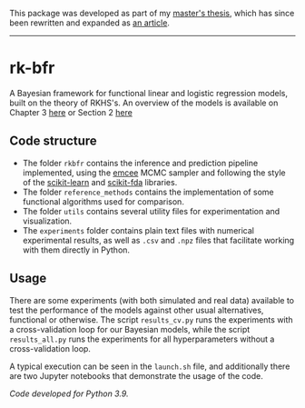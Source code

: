 This package was developed as part of my [master's thesis](https://github.com/antcc/tfm), which has since been rewritten and expanded as [an article](https://github.com/antcc/rk-bfr-preprint).

------------

# rk-bfr

A Bayesian framework for functional linear and logistic regression models, built on the theory of RKHS's. An overview of the models is available on Chapter 3 [here](https://github.com/antcc/tfm/releases/download/v1.2/masters-thesis.pdf) or Section 2 [here](https://arxiv.org/pdf/2312.14086)

## Code structure

- The folder `rkbfr` contains the inference and prediction pipeline implemented, using the [emcee](https://emcee.readthedocs.io/) MCMC sampler and following the style of the [scikit-learn](https://scikit-learn.org/) and [scikit-fda](https://fda.readthedocs.io/) libraries.
- The folder `reference_methods` contains the implementation of some functional algorithms used for comparison.
- The folder `utils` contains several utility files for experimentation and visualization.
- The `experiments` folder contains plain text files with numerical experimental results, as well as `.csv` and `.npz` files that facilitate working with them directly in Python.

## Usage

There are some experiments (with both simulated and real data) available to test the performance of the models against other usual alternatives, functional or otherwise. The script `results_cv.py` runs the experiments with a cross-validation loop for our Bayesian models, while the script `results_all.py` runs the experiments for all hyperparameters without a cross-validation loop. 

A typical execution can be seen in the `launch.sh` file, and additionally there are two Jupyter notebooks that demonstrate the usage of the code.

*Code developed for Python 3.9.*
